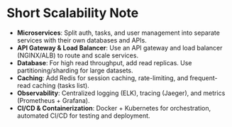 # Short Scalability Note

- **Microservices**: Split auth, tasks, and user management into separate services with their own databases and APIs.
- **API Gateway & Load Balancer**: Use an API gateway and load balancer (NGINX/ALB) to route and scale services.
- **Database**: For high read throughput, add read replicas. Use partitioning/sharding for large datasets.
- **Caching**: Add Redis for session caching, rate-limiting, and frequent-read caching (tasks list).
- **Observability**: Centralized logging (ELK), tracing (Jaeger), and metrics (Prometheus + Grafana).
- **CI/CD & Containerization**: Docker + Kubernetes for orchestration, automated CI/CD for testing and deployment.
